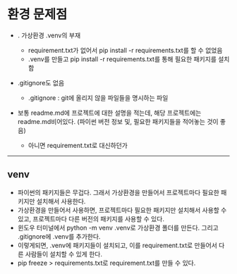 # 환경 문제점

- . 가상환경 .venv의 부재

  - requirement.txt가 없어서 pip install -r requirements.txt를 할 수 없었음
  - .venv를 만들고 pip install -r requirements.txt를 통해 필요한 패키지를 설치함

- .gitignore도 없음
  - .gitignore : git에 올리지 않을 파일들을 명시하는 파일
- 보통 readme.md에 프로젝트에 대한 설명을 적는데, 해당 프로젝트에는 readme.md비어있다. (파이썬 버전 정보 및, 필요한 패키지들을 적어놓는 것이 좋음)
  - 아니면 requirement.txt로 대신하던가

---

## venv

- 파이썬의 패키지들은 무겁다. 그래서 가상환경을 만들어서 프로젝트마다 필요한 패키지만 설치해서 사용한다.
- 가상환경을 만들어서 사용하면, 프로젝트마다 필요한 패키지만 설치해서 사용할 수 있고, 프로젝트마다 다른 버전의 패키지를 사용할 수 있다.
- 윈도우 터미널에서 python -m venv .venv로 가상환경 폴더를 만든다. 그리고 .gitignore에 .venv를 추가한다.
- 이렇게되면, .venv에 패키지들이 설치되고, 이를 requirement.txt로 만들어서 다른 사람들이 설치할 수 있게 한다.
- pip freeze > requirements.txt로 requirement.txt를 만들 수 있다.
